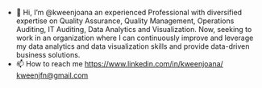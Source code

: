 - 👋 Hi, I’m @kweenjoana an experienced Professional with diversified expertise on Quality Assurance, Quality Management, Operations Auditing, IT Auditing, Data Analytics and Visualization. Now, seeking to work in an organization where I can continuously improve and leverage my data analytics and data visualization skills and provide data-driven business solutions.
- 📫 How to reach me
  https://www.linkedin.com/in/kweenjoana/
  kweenjfn@gmail.com

<!---
kweenjoana/kweenjoana is a ✨ special ✨ repository because its `README.md` (this file) appears on your GitHub profile.
You can click the Preview link to take a look at your changes.
--->

